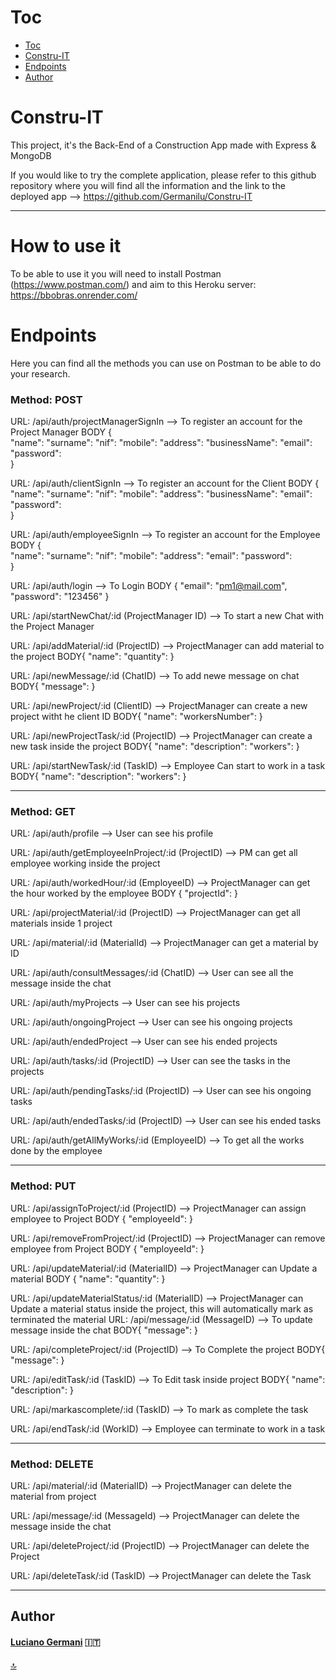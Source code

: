 # Toc
- [Toc](#toc)
- [Constru-IT ](#constru-IT )
- [Endpoints ](#endpoints )
- [Author](#author  )



# Constru-IT 


This project, it's the Back-End of a Construction App made with Express & MongoDB

If you would like to try the complete application, please refer to this github repository where you will find all the information and the link to the deployed app --> https://github.com/Germanilu/Constru-IT


--------------------------------------------

# How to use it

To be able to use it you will need to install Postman (https://www.postman.com/) and aim to this Heroku server: https://bbobras.onrender.com/


# Endpoints

Here you can find all the methods you can use on Postman to be able to do your research.

### Method: POST

URL:  /api/auth/projectManagerSignIn --> To register an account for the Project Manager
BODY {   
        "name": 
        "surname": 
        "nif": 
        "mobile": 
        "address": 
        "businessName": 
        "email": 
        "password":   
} 

URL:  /api/auth/clientSignIn --> To register an account for the Client
BODY {   
        "name": 
        "surname": 
        "nif": 
        "mobile": 
        "address": 
        "businessName": 
        "email": 
        "password":   
} 

URL:  /api/auth/employeeSignIn --> To register an account for the Employee
BODY {   
        "name": 
        "surname": 
        "nif": 
        "mobile": 
        "address": 
        "email": 
        "password":    
} 

URL:  /api/auth/login --> To Login
BODY {
    "email": "pm1@mail.com",
    "password": "123456"
    }

URL:  /api/startNewChat/:id (ProjectManager ID) --> To start a new Chat with the Project Manager

URL:  /api/addMaterial/:id (ProjectID) --> ProjectManager can add material to the project
BODY{
    "name": 
    "quantity": 
}

URL:  /api/newMessage/:id (ChatID) --> To add newe message on chat
BODY{
    "message": 
}

URL:  /api/newProject/:id (ClientID) --> ProjectManager can create a new project witht he client ID
BODY{
    "name": 
    "workersNumber": 
}

URL:  /api/newProjectTask/:id (ProjectID) --> ProjectManager can create a new task inside the project
BODY{
    "name": 
    "description": 
    "workers": 
}

URL:  /api/startNewTask/:id (TaskID) --> Employee Can start to work in a task
BODY{
    "name": 
    "description": 
    "workers": 
}

--------------------------------------------


### Method: GET

URL: /api/auth/profile --> User can see his profile

URL: /api/auth/getEmployeeInProject/:id (ProjectID) --> PM can get all employee working inside the project

URL: /api/auth/workedHour/:id (EmployeeID) --> ProjectManager can get the hour worked by the employee
BODY {
    "projectId": 
}

URL: /api/projectMaterial/:id (ProjectID) --> ProjectManager can get all materials inside 1 project

URL: /api/material/:id (MaterialId) --> ProjectManager can get a material by ID

URL: /api/auth/consultMessages/:id (ChatID) --> User can see all the message inside the chat

URL: /api/auth/myProjects --> User can see his projects

URL: /api/auth/ongoingProject --> User can see his ongoing projects

URL: /api/auth/endedProject --> User can see his ended projects

URL: /api/auth/tasks/:id (ProjectID) --> User can see the tasks in the projects

URL: /api/auth/pendingTasks/:id (ProjectID) --> User can see his ongoing tasks

URL: /api/auth/endedTasks/:id (ProjectID) --> User can see his ended tasks

URL: /api/auth/getAllMyWorks/:id (EmployeeID) --> To get all the works done by the employee

--------------------------------------------

### Method: PUT

URL: /api/assignToProject/:id (ProjectID) --> ProjectManager can assign employee to Project
BODY {
    "employeeId": 
}

URL: /api/removeFromProject/:id (ProjectID) --> ProjectManager can remove employee from Project
BODY {
    "employeeId": 
}

URL: /api/updateMaterial/:id (MaterialID) --> ProjectManager can Update a material
BODY {
    "name": 
    "quantity": 
}

URL: /api/updateMaterialStatus/:id (MaterialID) --> ProjectManager can Update a material status inside the project, this will automatically mark as terminated the material
URL: /api/message/:id (MessageID) --> To update message inside the chat
BODY{
    "message": 
}

URL: /api/completeProject/:id (ProjectID) --> To Complete the project
BODY{
    "message": 
}

URL: /api/editTask/:id (TaskID) --> To Edit task inside project
BODY{
    "name": 
    "description": 
}

URL: /api/markascomplete/:id (TaskID) --> To mark as complete the task

URL: /api/endTask/:id (WorkID) --> Employee can terminate to work in a task


--------------------------------------------

### Method: DELETE

URL: /api/material/:id (MaterialID) --> ProjectManager can delete the material from project

URL: /api/message/:id (MessageId) --> ProjectManager can delete the message inside the chat 

URL: /api/deleteProject/:id (ProjectID) --> ProjectManager can delete the Project

URL: /api/deleteTask/:id (TaskID) --> ProjectManager can delete the Task

--------------------------------------------

## Author 	

#### [Luciano Germani](https://github.com/Germanilu) :it:
 


[:top:](#toc)
